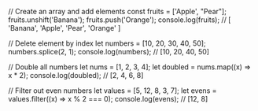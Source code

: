 // Create an array and add elements
const fruits = ['Apple', "Pear"];
fruits.unshift('Banana');
fruits.push('Orange');
console.log(fruits); // [ 'Banana', 'Apple', 'Pear', 'Orange' ]

// Delete element by index
let numbers = [10, 20, 30, 40, 50];
numbers.splice(2, 1);
console.log(numbers); // [10, 20, 40, 50]

// Double all numbers
let nums = [1, 2, 3, 4];
let doubled = nums.map((x) => x * 2);
console.log(doubled); // [2, 4, 6, 8]

// Filter out even numbers
let values = [5, 12, 8, 3, 7];
let evens = values.filter((x) => x % 2 === 0);
console.log(evens); // [12, 8]